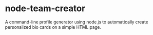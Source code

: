 # node-team-creator
A command-line profile generator using node.js to automatically create personalized bio cards on a simple HTML page.
